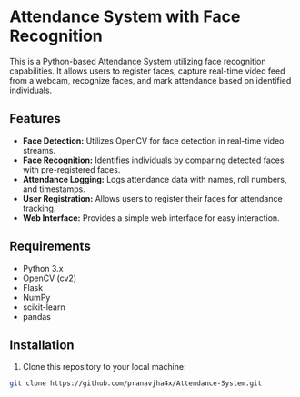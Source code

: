 # Attendance System with Face Recognition

This is a Python-based Attendance System utilizing face recognition capabilities. It allows users to register faces, capture real-time video feed from a webcam, recognize faces, and mark attendance based on identified individuals.

## Features

- **Face Detection:** Utilizes OpenCV for face detection in real-time video streams.
- **Face Recognition:** Identifies individuals by comparing detected faces with pre-registered faces.
- **Attendance Logging:** Logs attendance data with names, roll numbers, and timestamps.
- **User Registration:** Allows users to register their faces for attendance tracking.
- **Web Interface:** Provides a simple web interface for easy interaction.

## Requirements

- Python 3.x
- OpenCV (cv2)
- Flask
- NumPy
- scikit-learn
- pandas

## Installation

1. Clone this repository to your local machine:

```bash
git clone https://github.com/pranavjha4x/Attendance-System.git
